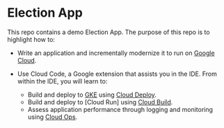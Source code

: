 # Election App

This repo contains a demo Election App. The purpose of this repo is to
highlight how to:

- Write an application and incrementally modernize it to run on [Google Cloud].
- Use Cloud Code, a Google extension that assists you in the IDE. From within the IDE, you will learn to:

  - Build and deploy to [GKE] using [Cloud Deploy].
  - Build and deploy to [Cloud Run] using [Cloud Build].
  - Assess application performance through logging and monitoring using [Cloud Ops].







<!-- links -->
[Cloud Build]:
https://cloud.google.com/build

[Cloud Deploy]:
https://cloud.google.com/deploy

[Cloud Ops]:
https://cloud.google.com/products/operations

[GKE]:
https://cloud.google.com/kubernetes-engine

[Google Cloud]:
https://cloud.google.com
